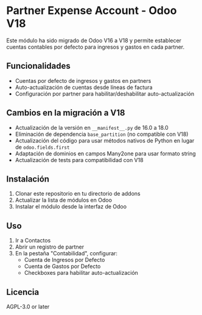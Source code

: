 # Partner Expense Account - Odoo V18

Este módulo ha sido migrado de Odoo V16 a V18 y permite establecer cuentas contables por defecto para ingresos y gastos en cada partner.

## Funcionalidades

- Cuentas por defecto de ingresos y gastos en partners
- Auto-actualización de cuentas desde líneas de factura
- Configuración por partner para habilitar/deshabilitar auto-actualización

## Cambios en la migración a V18

- Actualización de la versión en `__manifest__.py` de 16.0 a 18.0
- Eliminación de dependencia `base_partition` (no compatible con V18)
- Actualización del código para usar métodos nativos de Python en lugar de `odoo.fields.first`
- Adaptación de dominios en campos Many2one para usar formato string
- Actualización de tests para compatibilidad con V18

## Instalación

1. Clonar este repositorio en tu directorio de addons
2. Actualizar la lista de módulos en Odoo
3. Instalar el módulo desde la interfaz de Odoo

## Uso

1. Ir a Contactos
2. Abrir un registro de partner
3. En la pestaña "Contabilidad", configurar:
   - Cuenta de Ingresos por Defecto
   - Cuenta de Gastos por Defecto
   - Checkboxes para habilitar auto-actualización

## Licencia

AGPL-3.0 or later
